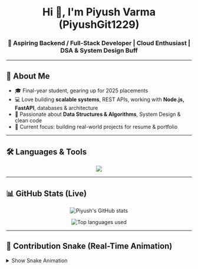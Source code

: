 <h1 align="center">Hi 👋, I'm Piyush Varma (PiyushGit1229)</h1>
<h3 align="center">🚀 Aspiring Backend / Full-Stack Developer | Cloud Enthusiast | DSA & System Design Buff</h3>

---

## 🌟 About Me  
- 🎓 Final-year student, gearing up for 2025 placements  
- 💻 Love building **scalable systems**, REST APIs, working with **Node.js, FastAPI**, databases & architecture  
- 🧠 Passionate about **Data Structures & Algorithms**, System Design & clean code  
- 🚀 Current focus: building real-world projects for resume & portfolio  

---

## 🛠️ Languages & Tools  
<p align="center">
  <img src="https://skillicons.dev/icons?i=cpp,python,js,ts,nodejs,express,react,tailwind,fastapi,postgresql,mysql,mongodb,git,github,aws,vscode" />
</p>

---

## 📊 GitHub Stats (Live)  
<p align="center">
  <img src="https://github-readme-stats.vercel.app/api?username=PiyushGit1229&show_icons=true&theme=tokyonight&cache_seconds=60" alt="Piyush's GitHub stats" />
</p>
<p align="center">
  <img src="https://github-readme-stats.vercel.app/api/top-langs/?username=PiyushGit1229&layout=compact&theme=tokyonight" alt="Top languages used" />
</p>

---

## 🐍 Contribution Snake (Real-Time Animation)  
<details>
<summary>Show Snake Animation</summary>

```html
<picture>
  <source media="(prefers-color-scheme: dark)" srcset="https://github.com/PiyushGit1229/PiyushGit1229/blob/output/github-snake-dark.svg" />
  <source media="(prefers-color-scheme: light)" srcset="https://github.com/PiyushGit1229/PiyushGit1229/blob/output/github-snake.svg" />
  <img alt="github-snake" src="https://github.com/PiyushGit1229/PiyushGit1229/blob/output/github-snake.svg" />
</picture>
